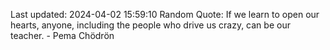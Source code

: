 Last updated: 2024-04-02 15:59:10
Random Quote: If we learn to open our hearts, anyone, including the people who drive us crazy, can be our teacher. - Pema Chödrön